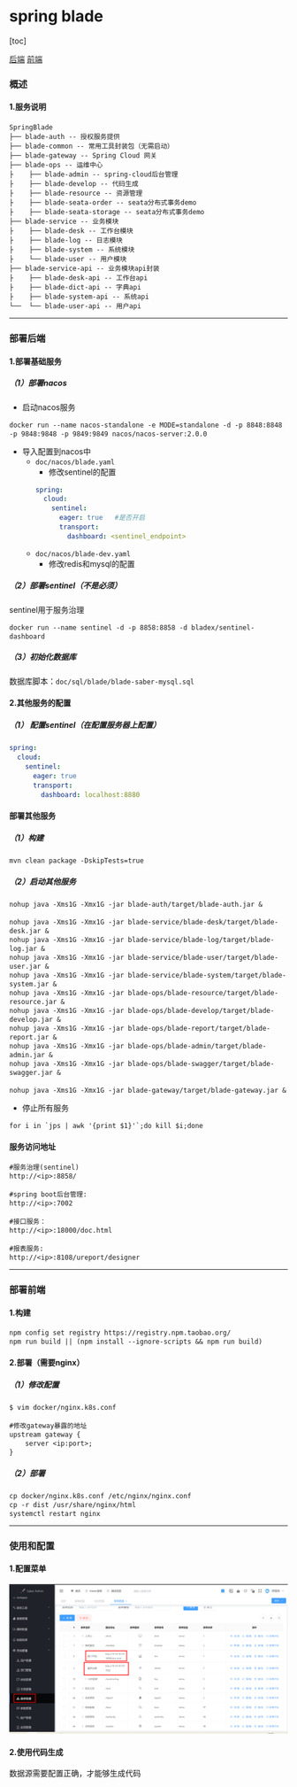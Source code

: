 # spring blade

[toc]

[后端](https://github.com/chillzhuang/SpringBlade)
[前端](https://gitee.com/smallc/Saber)

### 概述

#### 1.服务说明

```shell
SpringBlade
├── blade-auth -- 授权服务提供
├── blade-common -- 常用工具封装包（无需启动）
├── blade-gateway -- Spring Cloud 网关
├── blade-ops -- 运维中心
├    ├── blade-admin -- spring-cloud后台管理
├    ├── blade-develop -- 代码生成
├    ├── blade-resource -- 资源管理
├    ├── blade-seata-order -- seata分布式事务demo
├    ├── blade-seata-storage -- seata分布式事务demo
├── blade-service -- 业务模块
├    ├── blade-desk -- 工作台模块
├    ├── blade-log -- 日志模块
├    ├── blade-system -- 系统模块
├    └── blade-user -- 用户模块
├── blade-service-api -- 业务模块api封装
├    ├── blade-desk-api -- 工作台api
├    ├── blade-dict-api -- 字典api
├    ├── blade-system-api -- 系统api
└──  └── blade-user-api -- 用户api
```

***

### 部署后端

#### 1.部署基础服务

##### （1）部署nacos
* 启动nacos服务
```shell
docker run --name nacos-standalone -e MODE=standalone -d -p 8848:8848 -p 9848:9848 -p 9849:9849 nacos/nacos-server:2.0.0
```

* 导入配置到nacos中
  * `doc/nacos/blade.yaml`
    * 修改sentinel的配置
    ```yaml
    spring:
      cloud:
        sentinel:
          eager: true   #是否开启
          transport:
            dashboard: <sentinel_endpoint>
    ```
  * `doc/nacos/blade-dev.yaml`
    * 修改redis和mysql的配置

##### （2）部署sentinel（不是必须）

sentinel用于服务治理

```shell
docker run --name sentinel -d -p 8858:8858 -d bladex/sentinel-dashboard
```

##### （3）初始化数据库
数据库脚本：`doc/sql/blade/blade-saber-mysql.sql`

#### 2.其他服务的配置

##### （1） 配置sentinel（在配置服务器上配置）
```yaml
spring:
  cloud:
    sentinel:
      eager: true
      transport:
        dashboard: localhost:8880
```

#### 部署其他服务

##### （1）构建
```shell
mvn clean package -DskipTests=true
```

##### （2）启动其他服务
```shell
nohup java -Xms1G -Xmx1G -jar blade-auth/target/blade-auth.jar &

nohup java -Xms1G -Xmx1G -jar blade-service/blade-desk/target/blade-desk.jar &
nohup java -Xms1G -Xmx1G -jar blade-service/blade-log/target/blade-log.jar &
nohup java -Xms1G -Xmx1G -jar blade-service/blade-user/target/blade-user.jar &
nohup java -Xms1G -Xmx1G -jar blade-service/blade-system/target/blade-system.jar &
nohup java -Xms1G -Xmx1G -jar blade-ops/blade-resource/target/blade-resource.jar &
nohup java -Xms1G -Xmx1G -jar blade-ops/blade-develop/target/blade-develop.jar &
nohup java -Xms1G -Xmx1G -jar blade-ops/blade-report/target/blade-report.jar &
nohup java -Xms1G -Xmx1G -jar blade-ops/blade-admin/target/blade-admin.jar &
nohup java -Xms1G -Xmx1G -jar blade-ops/blade-swagger/target/blade-swagger.jar &

nohup java -Xms1G -Xmx1G -jar blade-gateway/target/blade-gateway.jar &
```

* 停止所有服务
```shell
for i in `jps | awk '{print $1}'`;do kill $i;done
```

#### 服务访问地址

```shell
#服务治理(sentinel)
http://<ip>:8858/

#spring boot后台管理:
http://<ip>:7002

#接口服务：
http://<ip>:18000/doc.html

#报表服务:
http://<ip>:8108/ureport/designer
```

***

### 部署前端

#### 1.构建
```shell
npm config set registry https://registry.npm.taobao.org/
npm run build || (npm install --ignore-scripts && npm run build)
```

#### 2.部署（需要nginx）

##### （1）修改配置
```shell
$ vim docker/nginx.k8s.conf

#修改gateway暴露的地址
upstream gateway {
    server <ip:port>;
}  
```

##### （2）部署
```shell
cp docker/nginx.k8s.conf /etc/nginx/nginx.conf
cp -r dist /usr/share/nginx/html
systemctl restart nginx
```

***

### 使用和配置

#### 1.配置菜单
![](./imgs/deploy_01.png)

#### 2.使用代码生成
数据源需要配置正确，才能够生成代码
